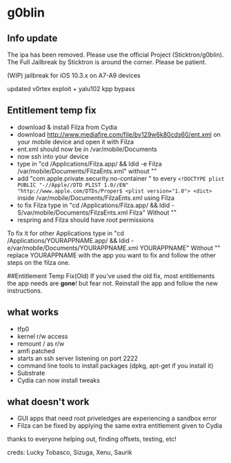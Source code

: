 # g0blin

## Info update
The ipa has been removed. Please use the official Project (Sticktron/g0blin).
The Full Jailbreak by Sticktron is around the corner. Please be patient.

(WIP) jailbreak for iOS 10.3.x on A7-A9 devices

updated v0rtex exploit + yalu102 kpp bypass

## Entitlement temp fix
- download & install Filza from Cydia
- download http://www.mediafire.com/file/bv129w6k80cds60/ent.xml on your mobile device and open it with Filza
- ent.xml should now be in /var/mobile/Documents
- now ssh into your device
- type in "cd /Applications/Filza.app/ && ldid -e Filza /var/mobile/Documents/FilzaEnts.xml" without ""
- add "<key>com.apple.private.security.no-container</key>
        <true/>"
        to every 
        ```<!DOCTYPE plist PUBLIC "-//Apple//DTD PLIST 1.0//EN" "http://www.apple.com/DTDs/Proper$
           <plist version="1.0">
           <dict>``` inside /var/mobile/Documents/FilzaEnts.xml using Filza
- to fix Filza type in "cd /Applications/Filza.app/ && ldid -S/var/mobile/Documents/FilzaEnts.xml Filza" Without ""
- respring and Filza should have root permissions

To fix it for other Applications type in  "cd /Applications/YOURAPPNAME.app/ && ldid -e/var/mobile/Documents/YOURAPPNAME.xml YOURAPPNAME" Without ""
replace YOURAPPNAME with the app you want to fix and follow the other steps on the filza one.

##Entitlement Temp Fix(Old)
If you've used the old fix, most entitlements the app needs are **gone**! but fear not.
Reinstall the app and follow the new instructions.

## what works
- tfp0
- kernel r/w access
- remount / as r/w
- amfi patched
- starts an ssh server listening on port 2222
- command line tools to install packages (dpkg, apt-get if you install it)
- Substrate
- Cydia can now install tweaks

## what doesn't work
- GUI apps that need root priveledges are experiencing a sandbox error
- Filza can be fixed by applying the same extra entitlement given to Cydia


thanks to everyone helping out, finding offsets, testing, etc!

creds: Lucky Tobasco, Sizuga, Xenu, Saurik
